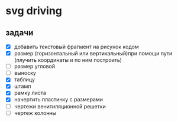 # svg driving

## задачи
 - [x] добавить текстовый фрагмент на рисунок кодом
 - [x] размер (горизонтальный или вертикальный)при помощи пути (плучить координаты и по ним построить) 
 - [ ] размер угловой
 - [ ] выноску
 - [x] таблицу
 - [x] штамп
 - [x] рамку листа
 - [x] начертить пластинку с размерами
 - [ ] чертежи венитиляционной решетки
 - [ ] чертеж колонны